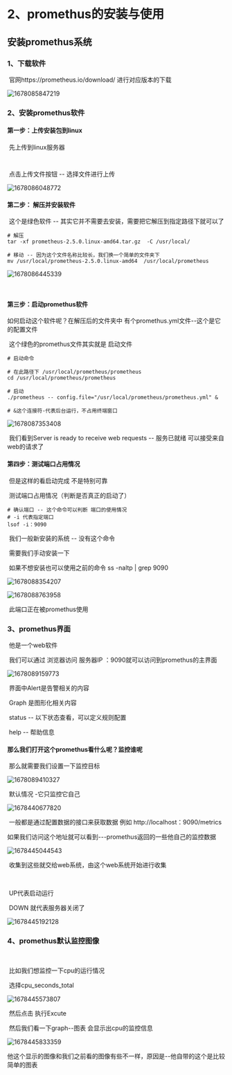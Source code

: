 # 2、promethus的安装与使用





## 安装promethus系统



### 1、下载软件

​		官网https://prometheus.io/download/ 进行对应版本的下载

![1678085847219](../../.vuepress/public/images/1678085847219.png)



### 2、安装promethus软件

#### 		第一步：上传安装包到linux

​				先上传到linux服务器

```


```

​	点击上传文件按钮 -- 选择文件进行上传

![1678086048772](../../.vuepress/public/images/1678086048772.png)





#### 	第二步： 解压并安装软件

​				这个是绿色软件 -- 其实它并不需要去安装，需要把它解压到指定路径下就可以了

```
# 解压
tar -xf prometheus-2.5.0.linux-amd64.tar.gz  -C /usr/local/

# 移动 -- 因为这个文件名称比较长，我们换一个简单的文件夹下
mv /usr/local/prometheus-2.5.0.linux-amd64  /usr/local/prometheus

```



![1678086445339](../../.vuepress/public/images/1678086445339.png)	

​	

#### 	第三步：启动promethus软件

如何启动这个软件呢？在解压后的文件夹中 有个promethus.yml文件--这个是它的配置文件

​		这个绿色的promethus文件其实就是 启动文件



```
# 启动命令

# 在此路径下 /usr/local/prometheus/prometheus 
cd /usr/local/prometheus/prometheus 

# 启动
./prometheus -- config.file="/usr/local/prometheus/prometheus.yml" &

# &这个连接符-代表后台运行，不占用终端窗口
```

![1678087353408](../../.vuepress/public/images/1678087353408.png)

​			我们看到Server is ready to receive web requests -- 服务已就绪 可以接受来自web的请求了





#### 	第四步：测试端口占用情况

​	但是这样的看启动完成 不是特别可靠

​	测试端口占用情况（判断是否真正的启动了）

```
# 确认端口 -- 这个命令可以判断 端口的使用情况
# -i 代表指定端口
lsof -i：9090

```



​	我们一般新安装的系统 -- 没有这个命令

​			需要我们手动安装一下

​			如果不想安装也可以使用之前的命令 ss -naltp | grep 9090

![1678088354207](../../.vuepress/public/images/1678088354207.png)

![1678088763958](../../.vuepress/public/images/1678088763958.png)

​			此端口正在被promethus使用







### 	3、promethus界面

​	他是一个web软件

​		我们可以通过 浏览器访问  服务器IP ：9090就可以访问到promethus的主界面

![1678089159773](../../.vuepress/public/images/1678089159773.png)

​	界面中Alert是告警相关的内容

​	Graph 是图形化相关内容

​	status -- 以下状态查看，可以定义规则配置

​	help -- 帮助信息



#### 那么我们打开这个promethus看什么呢？监控谁呢

​		那么就需要我们设置一下监控目标

![1678089410327](../../.vuepress/public/images/1678089410327.png)

 

​	默认情况 -它只监控它自己

![1678440677820](../../.vuepress/public/images/1678440677820.png)



​		一般都是通过配置数据的接口来获取数据 例如 http://localhost：9090/metrics



​	如果我们访问这个地址就可以看到---promethus返回的一些他自己的监控数据

![1678445044543](../../.vuepress/public/images/1678445044543.png)

​	收集到这些就交给web系统，由这个web系统开始进行收集

​	

​	UP代表启动运行

​	DOWN 就代表服务器关闭了

![1678445192128](../../.vuepress/public/images/1678445192128.png)





### 4、promethus默认监控图像

​	

​	比如我们想监控一下cpu的运行情况

​			选择cpu_seconds_total

![1678445573807](../../.vuepress/public/images/1678445573807.png)



​	然后点击 执行Excute



​	然后我们看一下graph--图表 会显示出cpu的监控信息

![1678445833359](../../.vuepress/public/images/1678445833359.png)



​	他这个显示的图像和我们之前看的图像有些不一样，原因是--他自带的这个是比较简单的图表































​	

 




























































